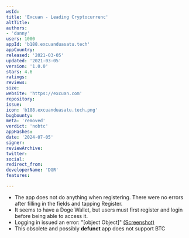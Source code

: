 ```yaml
---
wsId: 
title: 'Excuan - Leading Cryptocurrenc'
altTitle: 
authors:
- 'danny'
users: 1000
appId: 'b188.excuanduasatu.tech'
appCountry: 
released: '2021-03-05'
updated: '2021-03-05'
version: '1.0.0'
stars: 4.6
ratings: 
reviews: 
size: 
website: 'https://excuan.com'
repository: 
issue: 
icon: 'b188.excuanduasatu.tech.png'
bugbounty: 
meta: 'removed'
verdict: 'nobtc'
appHashes: 
date: '2024-07-05'
signer: 
reviewArchive: 
twitter: 
social: 
redirect_from: 
developerName: 'DGR'
features: 

---
```


- The app does not do anything when registering. There were no errors after filling in the fields and tapping Register.
- It seems to have a Doge Wallet, but users must first register and login before being able to access it. 
- Logging in issued an error: "[object Object]" [(Screenshot)](https://twitter.com/BitcoinWalletz/status/1655780849521160197)
- This obsolete and possibly **defunct** app does not support BTC

